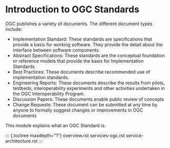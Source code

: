 # Introduction to OGC Standards

OGC publishes a variety of documents. The different document types
include:

-   Implementation Standard: These standards are specifications that
    provide a basis for working software. They provide the detail about
    the interface between software components.
-   Abstract Specifications: These standards are the conceptual
    foundation or reference models that provide the basis for
    Implementation Standards.
-   Best Practices: These documents describe recommended use of
    implementation standards.
-   Engineering Reports: These documents describe the results from
    pilots, testbeds, interoperability experiments and other activities
    undertaken in the OGC Interoperability Program.
-   Discussion Papers: These documents enable public review of concepts
-   Change Requests: These document can be submitted at any time by
    anyone to formally suggest changes or improvements in OGC documents

This module explains what an OGC Standard is.

::: {.toctree maxdepth="1"}
overview.rst services-ogc.rst service-architecture.rst
:::
